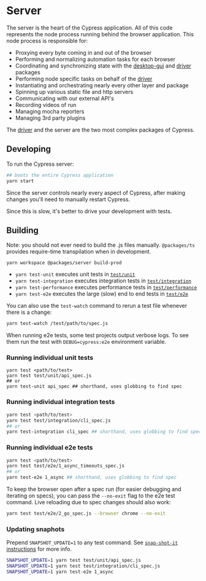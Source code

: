# Server

The server is the heart of the Cypress application. All of this code represents the node process running behind the browser application. This node process is responsible for:

- Proxying every byte coming in and out of the browser
- Performing and normalizing automation tasks for each browser
- Coordinating and synchronizing state with the [desktop-gui](../desktop-gui) and [driver](../driver) packages
- Performing node specific tasks on behalf of the [driver](../driver)
- Instantiating and orchestrating nearly every other layer and package
- Spinning up various static file and http servers
- Communicating with our external API's
- Recording videos of run
- Managing mocha reporters
- Managing 3rd party plugins

The [driver](../driver) and the server are the two most complex packages of Cypress.

## Developing

To run the Cypress server:

```bash
## boots the entire Cypress application
yarn start
```

Since the server controls nearly every aspect of Cypress, after making changes you'll need to manually restart Cypress.

Since this is slow, it's better to drive your development with tests.

## Building

Note: you should not ever need to build the .js files manually. `@packages/ts` provides require-time transpilation when in development.

```shell
yarn workspace @packages/server build-prod
```

- `yarn test-unit` executes unit tests in [`test/unit`](./test/unit)
- `yarn test-integration` executes integration tests in [`test/integration`](./test/integration)
- `yarn test-performance` executes performance tests in [`test/performance`](./test/performance)
- `yarn test-e2e` executes the large (slow) end to end tests in [`test/e2e`](./test/e2e)

You can also use the `test-watch` command to rerun a test file whenever there is a change:

```bash
yarn test-watch /test/path/to/spec.js
```

When running e2e tests, some test projects output verbose logs. To see them run the test with `DEBUG=cypress:e2e` environment variable.

### Running individual unit tests

```bashtest-kitchensink
yarn test <path/to/test>
yarn test test/unit/api_spec.js
## or
yarn test-unit api_spec ## shorthand, uses globbing to find spec
```

### Running individual integration tests

```bash
yarn test <path/to/test>
yarn test test/integration/cli_spec.js
## or
yarn test-integration cli_spec ## shorthand, uses globbing to find spec
```

### Running individual e2e tests

```bash
yarn test <path/to/test>
yarn test test/e2e/1_async_timeouts_spec.js
## or
yarn test-e2e 1_async ## shorthand, uses globbing to find spec
```

To keep the browser open after a spec run (for easier debugging and iterating on specs), you can pass the `--no-exit` flag to the e2e test command. Live reloading due to spec changes should also work:

```sh
yarn test test/e2e/2_go_spec.js --browser chrome --no-exit
```

### Updating snaphots

Prepend `SNAPSHOT_UPDATE=1` to any test command. See [`snap-shot-it` instructions](https://github.com/bahmutov/snap-shot-it#advanced-use) for more info.

```bash
SNAPSHOT_UPDATE=1 yarn test test/unit/api_spec.js
SNAPSHOT_UPDATE=1 yarn test test/integration/cli_spec.js
SNAPSHOT_UPDATE=1 yarn test-e2e 1_async
```
